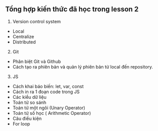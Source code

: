 ## Tổng hợp kiến thức đã học trong lesson 2
1. Version control system
- Local
- Centralize
- Distributed
2. Git
- Phân biệt Git và Github
- Cách tạo ra phiên bản và quản lý phiên bản từ local đến repository.
3. JS
- Cách khai báo biến: let, var, const
- Cách in ra 1 đoạn code trong JS
- Các kiểu dữ liệu
- Toán tử so sánh
- Toán tử một ngôi (Unary Operator)
- Toán tử số học ( Arithmetic Operator)
- Câu điều kiện
- For loop


